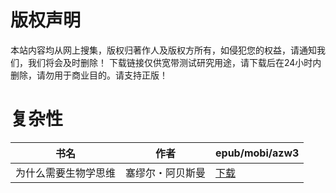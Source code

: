 # 版权声明

本站内容均从网上搜集，版权归著作人及版权方所有，如侵犯您的权益，请通知我们，我们将会及时删除！ 下载链接仅供宽带测试研究用途，请下载后在24小时内删除，请勿用于商业目的。请支持正版！

# 复杂性

| 书名 | 作者 | epub/mobi/azw3 |
| --- | --- | --- |
| 为什么需要生物学思维 | 塞缪尔・阿贝斯曼 | [下载](https://url89.ctfile.com/f/31084289-1357033675-b4a2a6?p=8866) |
